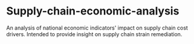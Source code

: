 # Supply-chain-economic-analysis
An analysis of national economic indicators' impact on supply chain cost drivers. Intended to provide insight on supply chain strain remediation.
